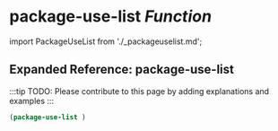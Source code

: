 # **package-use-list** *Function*

import PackageUseList from './_packageuselist.md';

<PackageUseList />

## Expanded Reference: package-use-list

:::tip
TODO: Please contribute to this page by adding explanations and examples
:::

```lisp
(package-use-list )
```
